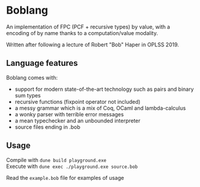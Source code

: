 # Boblang

An implementation of FPC (PCF + recursive types) by value, with a encoding of by
name thanks to a computation/value modality.

Written after following a lecture of Robert "Bob" Haper in OPLSS 2019.

## Language features

Boblang comes with:

- support for modern state-of-the-art technology such as pairs and binary sum
  types
- recursive functions (fixpoint operator not included)
- a messy grammar which is a mix of Coq, OCaml and lambda-calculus
- a wonky parser with terrible error messages
- a mean typechecker and an unbounded interpreter
- source files ending in .bob

## Usage 

Compile with `dune build playground.exe`  
Execute with `dune exec ./playground.exe source.bob`


Read the `example.bob` file for examples of usage
